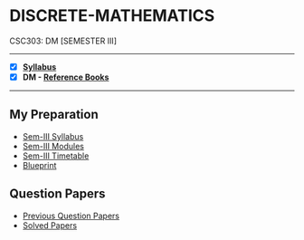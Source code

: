 # DISCRETE-MATHEMATICS
 CSC303: DM [SEMESTER III] 
 
 ---
 
 - [X] **[Syllabus](https://github.com/Amey-Thakur/DISCRETE-MATHEMATICS/blob/main/SE-Comps_CBCGS_Syllabus.pdf)**
 - [X] **DM - [Reference Books](https://github.com/Amey-Thakur/DISCRETE-MATHEMATICS/tree/main/Reference%20Books)**

---

## My Preparation
 - [Sem-III Syllabus](https://github.com/Amey-Thakur/DISCRETE-MATHEMATICS/blob/main/My%20Preparation/Note_2019-09-26_13_54_38_159.png)
 - [Sem-III Modules](https://github.com/Amey-Thakur/DISCRETE-MATHEMATICS/blob/main/My%20Preparation/Note_2019-09-26_14_10_59_854.png)
 - [Sem-III Timetable](https://github.com/Amey-Thakur/DISCRETE-MATHEMATICS/blob/main/My%20Preparation/Note_2019-09-26_14_17_40_056.png)
 - [Blueprint](https://github.com/Amey-Thakur/DISCRETE-MATHEMATICS/blob/main/Blueprint%20(DM).png)

## Question Papers
 - [Previous Question Papers](https://github.com/Amey-Thakur/DISCRETE-MATHEMATICS/tree/main/Quesion%20Papers/Previous%20Quesion%20Papers)
 - [Solved Papers](https://github.com/Amey-Thakur/DISCRETE-MATHEMATICS/tree/main/Quesion%20Papers/DM%20Solved%20Papers)
